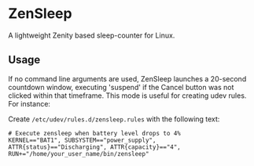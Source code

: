 ZenSleep
========

A lightweight Zenity based sleep-counter for Linux.

Usage
-----

If no command line arguments are used, ZenSleep launches a 20-second countdown window, executing 'suspend' if the Cancel button was not clicked within that timeframe.  This mode is useful for creating udev rules. For instance:

Create `/etc/udev/rules.d/zensleep.rules` with the following text:
```vim
# Execute zensleep when battery level drops to 4%
KERNEL=="BAT1", SUBSYSTEM=="power_supply", ATTR{status}=="Discharging", ATTR{capacity}=="4", RUN+="/home/your_user_name/bin/zensleep"
```
